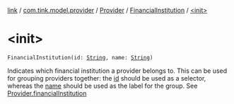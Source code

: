 [link](../../../index.md) / [com.tink.model.provider](../../index.md) / [Provider](../index.md) / [FinancialInstitution](index.md) / [&lt;init&gt;](./-init-.md)

# &lt;init&gt;

`FinancialInstitution(id: `[`String`](https://kotlinlang.org/api/latest/jvm/stdlib/kotlin/-string/index.html)`, name: `[`String`](https://kotlinlang.org/api/latest/jvm/stdlib/kotlin/-string/index.html)`)`

Indicates which financial institution a provider belongs to. This can be used for grouping providers together:
the [id](id.md) should be used as a selector, whereas the [name](name.md) should be used as the label for the group.
See [Provider.financialInstitution](../financial-institution.md)

